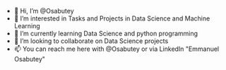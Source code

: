 - 👋 Hi, I’m @Osabutey
- 👀 I’m interested in Tasks and Projects in Data Science and Machine Learning
- 🌱 I’m currently learning Data Science and python programming
- 💞️ I’m looking to collaborate on Data Science projects
- 📫 You can reach me here with @Osabutey or via LinkedIn "Emmanuel Osabutey"

<!---
Osabutey/Osabutey is a ✨ special ✨ repository because its `README.md` (this file) appears on your GitHub profile.
You can click the Preview link to take a look at your changes.
--->
